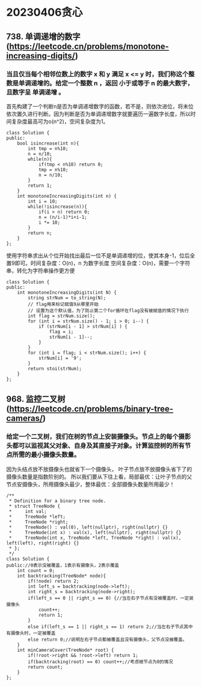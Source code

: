 # 20230406贪心
## 738. 单调递增的数字(https://leetcode.cn/problems/monotone-increasing-digits/)
### 当且仅当每个相邻位数上的数字 x 和 y 满足 x <= y 时，我们称这个整数是单调递增的。给定一个整数 n ，返回 小于或等于 n 的最大数字，且数字呈 单调递增 。
首先构建了一个判断n是否为单调递增数字的函数，若不是，则依次进位，将末位依次置久进行判断。因为判断是否为单调递增数字就要遍历一遍数字长度，所以时间复杂度最高可为o(n^2)，空间复杂度为1。
```
class Solution {
public:
    bool isincrease(int n){
        int tmp = n%10;
        n = n/10;
        while(n){
            if(tmp < n%10) return 0;
            tmp = n%10;
            n = n/10;
        }
        return 1;
    }
    int monotoneIncreasingDigits(int n) {
        int i = 10;
        while(!isincrease(n)){
            if(i > n) return 0;
            n = (n/i-1)*i+i-1;
            i *= 10;
        }
        return n;
    }
};
```
使用字符串求出从个位开始找出最后一位不是单调递增的位，使其本身-1，位后全置9即可。时间复杂度：O(n)，n 为数字长度
空间复杂度：O(n)，需要一个字符串，转化为字符串操作更方便
```
class Solution {
public:
    int monotoneIncreasingDigits(int N) {
        string strNum = to_string(N);
        // flag用来标记赋值9从哪里开始
        // 设置为这个默认值，为了防止第二个for循环在flag没有被赋值的情况下执行
        int flag = strNum.size();
        for (int i = strNum.size() - 1; i > 0; i--) {
            if (strNum[i - 1] > strNum[i] ) {
                flag = i;
                strNum[i - 1]--;
            }
        }
        for (int i = flag; i < strNum.size(); i++) {
            strNum[i] = '9';
        }
        return stoi(strNum);
    }
};
```
## 968. 监控二叉树(https://leetcode.cn/problems/binary-tree-cameras/)
### 给定一个二叉树，我们在树的节点上安装摄像头。节点上的每个摄影头都可以监视其父对象、自身及其直接子对象。计算监控树的所有节点所需的最小摄像头数量。
因为头结点放不放摄像头也就省下一个摄像头， 叶子节点放不放摄像头省下了的摄像头数量是指数阶别的。
所以我们要从下往上看，局部最优：让叶子节点的父节点安摄像头，所用摄像头最少，整体最优：全部摄像头数量所用最少！
```
/**
 * Definition for a binary tree node.
 * struct TreeNode {
 *     int val;
 *     TreeNode *left;
 *     TreeNode *right;
 *     TreeNode() : val(0), left(nullptr), right(nullptr) {}
 *     TreeNode(int x) : val(x), left(nullptr), right(nullptr) {}
 *     TreeNode(int x, TreeNode *left, TreeNode *right) : val(x), left(left), right(right) {}
 * };
 */
class Solution {
public://0表示没被覆盖，1表示有摄像头，2表示覆盖
    int count = 0;
    int backtracking(TreeNode* node){
        if(!node) return 2;
        int left_s = backtracking(node->left);
        int right_s = backtracking(node->right);
        if(left_s == 0 || right_s == 0) {//当左右子节点有没被覆盖时，一定装摄像头
            count++;
            return 1;
        }
        else if(left_s == 1 || right_s == 1) return 2;//当左右子节点其中有摄像头时，一定被覆盖
        else return 0;//说明左右子节点都被覆盖且没有摄像头，父节点没被覆盖。
    }
    int minCameraCover(TreeNode* root) {
        if(!root->right && !root->left) return 1;
        if(backtracking(root) == 0) count++;//考虑根节点为0的情况
        return count;
    }
};
```